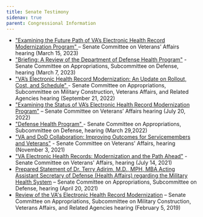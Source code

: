 ```yaml
---
title: Senate Testimony
sidenav: true
parent: Congressional Information
---
```

* ["Examining the Future Path of VA’s Electronic Health Record Modernization Program" ](https://www.veterans.senate.gov/2023/3/examining-the-future-path-of-va-s-electronic-health-record-modernization-program)– Senate Committee on Veterans’ Affairs hearing (March 15, 2023)
* ["Briefing: A Review of the Department of Defense Health Program"](https://www.appropriations.senate.gov/hearings/briefing-a-review-of-the-department-of-defense-health-program) - Senate Committee on Appropriations, Subcommittee on Defense, hearing (March 7, 2023)
* ["VA’s Electronic Health Record Modernization: An Update on Rollout, Cost, and Schedule" ](https://www.appropriations.senate.gov/hearings/vas-electronic-health-record-modernization_an-update-on-rollout-cost-and-schedule)- Senate Committee on Appropriations, Subcommittee on Military Construction, Veterans Affairs, and Related Agencies hearing (September 21, 2022)
* ["Examining the Status of VA’s Electronic Health Record Modernization Program"](https://www.veterans.senate.gov/2022/7/examining-the-status-of-va-s-electronic-health-record-modernization-program) – Senate Committee on Veterans’ Affairs hearing (July 20, 2022)
* ["Defense Health Program" ](https://www.appropriations.senate.gov/hearings/defense-health-program1)- Senate Committee on Appropriations, Subcommittee on Defense, hearing (March 29,2022)
* ["VA and DoD Collaboration: Improving Outcomes for Servicemembers and Veterans"](https://www.veterans.senate.gov/2021/11/va-and-dod-collaboration-improving-outcomes-for-servicemembers-and-veterans11-3-21) - Senate Committee on Veterans' Affairs, hearing (November 3, 2021)
* ["VA Electronic Health Records: Modernization and the Path Ahead"](https://www.veterans.senate.gov/hearings/va-electronic-health-records-modernization-and-the-path-ahead-07-14-21) - Senate Committee on Veterans' Affairs, hearing (July 14, 2021)
* [Prepared Statement of Dr. Terry Adirim, M.D., MPH, MBA Acting Assistant Secretary of Defense (Health Affairs) regarding the Military Health System](https://www.appropriations.senate.gov/imo/media/doc/STATEMENT%20Dr.%20Adirim%20AASD%20Health%20Affairs%20(4.20.21).pdf) – Senate Committee on Appropriations, Subcommittee on Defense, hearing (April 20, 2021) 
* [Review of the VA's Electronic Health Record Modernization](https://www.appropriations.senate.gov/hearings/review-of-the-vas-electronic-health-record-modernization) – Senate Committee on Appropriations, Subcommittee on Military Construction, Veterans Affairs, and Related Agencies hearing (February 5, 2019)
